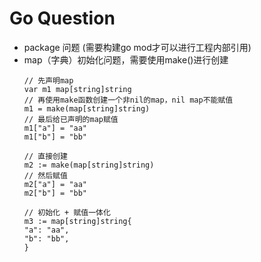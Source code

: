 # Go Question

* package 问题 (需要构建go mod才可以进行工程内部引用)
* map（字典）初始化问题，需要使用make()进行创建
    ```
    // 先声明map
    var m1 map[string]string
    // 再使用make函数创建一个非nil的map，nil map不能赋值
    m1 = make(map[string]string)
    // 最后给已声明的map赋值
    m1["a"] = "aa"
    m1["b"] = "bb"
  
  // 直接创建
  m2 := make(map[string]string)
  // 然后赋值
  m2["a"] = "aa"
  m2["b"] = "bb"
  
  // 初始化 + 赋值一体化
  m3 := map[string]string{
  	"a": "aa",
  	"b": "bb",
  }  
    ```
